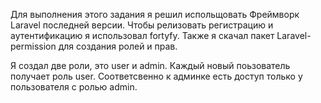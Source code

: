 Для выполнения этого задания я решил испольщовать Фреймворк Laravel последней версии.
Чтобы релизовать регистрацию и аутентификацию я использовал fortyfy.
Также я скачал пакет Laravel-permission для создания ролей и прав.

Я создал две роли, это user и admin.
Каждый новый поьзователь получает роль user.
Соответсвенно к админке есть доступ только у пользователя с ролью admin.


